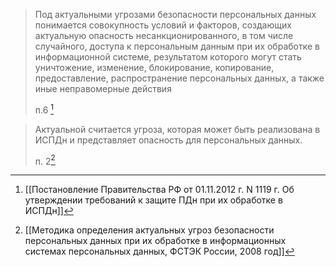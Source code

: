>Под актуальными угрозами безопасности персональных данных понимается совокупность условий и факторов, создающих актуальную опасность несанкционированного, в том числе случайного, доступа к персональным данным при их обработке в информационной системе, результатом которого могут стать уничтожение, изменение, блокирование, копирование, предоставление, распространение персональных данных, а также иные неправомерные действия
>
>п.6 [^1]

>Актуальной считается угроза, которая может быть реализована в ИСПДн и представляет опасность для персональных данных. 
>
>п. 2[^2]

[^1]:[[Постановление Правительства РФ от 01.11.2012 г. N 1119 г. Об утверждении требований к защите ПДн при их обработке в ИСПДн]]
[^2]:[[Методика определения актуальных угроз безопасности персональных данных при их обработке в информационных системах персональных данных, ФСТЭК России, 2008 год]]